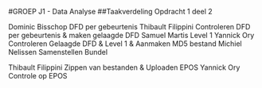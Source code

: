 #GROEP J1 - Data Analyse
##Taakverdeling Opdracht 1 deel 2 

Dominic Bisschop 	DFD per gebeurtenis
Thibault Filippini	Controleren DFD per gebeurtenis & maken gelaagde DFD
Samuel Martis		Level 1
Yannick Ory		Controleren Gelaagde DFD & Level 1 & Aanmaken MD5 bestand
Michiel Nelissen	Samenstellen Bundel

Thibault Filippini	Zippen van bestanden & Uploaden EPOS
Yannick Ory		Controle op EPOS